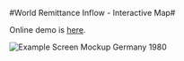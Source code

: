 #World Remittance Inflow - Interactive Map#

Online demo is <a href="http://remittances.herokuapp.com/" target="_blank">here</a>.


![Example Screen Mockup Germany 1980](https://raw.github.com/ilyabo/gen-hackday/master/design/screendesign/Example_1980_Germany_Search.jpg)
